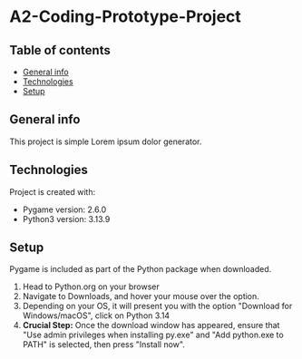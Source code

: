 # A2-Coding-Prototype-Project

## Table of contents
* [General info](#general-info)
* [Technologies](#technologies)
* [Setup](#setup)

## General info
This project is simple Lorem ipsum dolor generator.
	
## Technologies
Project is created with:
* Pygame version: 2.6.0
* Python3 version: 3.13.9

## Setup
Pygame is included as part of the Python package when downloaded.
1. Head to Python.org on your browser
2. Navigate to Downloads, and hover your mouse over the option.
3. Depending on your OS, it will present you with the option "Download for Windows/macOS", click on Python 3.14
4. **Crucial Step:** Once the download window has appeared, ensure that "Use admin privileges when installing py.exe" and "Add python.exe to PATH" is selected, then press "Install now".
